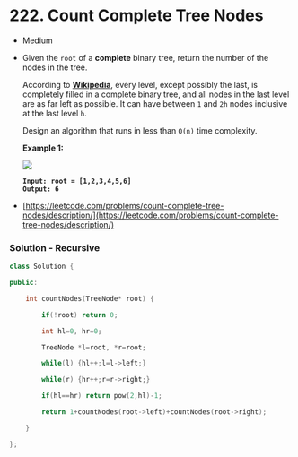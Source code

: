 # 222. Count Complete Tree Nodes

* Medium
*   Given the `root` of a **complete** binary tree, return the number of the nodes in the tree.

    According to [**Wikipedia**](http://en.wikipedia.org/wiki/Binary\_tree#Types\_of\_binary\_trees), every level, except possibly the last, is completely filled in a complete binary tree, and all nodes in the last level are as far left as possible. It can have between `1` and `2h` nodes inclusive at the last level `h`.

    Design an algorithm that runs in less than `O(n)` time complexity.

    &#x20;

    **Example 1:**

    ![](https://assets.leetcode.com/uploads/2021/01/14/complete.jpg)

    <pre><code><strong>Input: root = [1,2,3,4,5,6]
    </strong><strong>Output: 6
    </strong></code></pre>
* [https://leetcode.com/problems/count-complete-tree-nodes/description/](https://leetcode.com/problems/count-complete-tree-nodes/description/)

### Solution - Recursive

```cpp
class Solution {

public:

    int countNodes(TreeNode* root) {

        if(!root) return 0;

        int hl=0, hr=0;

        TreeNode *l=root, *r=root;

        while(l) {hl++;l=l->left;}

        while(r) {hr++;r=r->right;}

        if(hl==hr) return pow(2,hl)-1;

        return 1+countNodes(root->left)+countNodes(root->right);

    }

};
```
